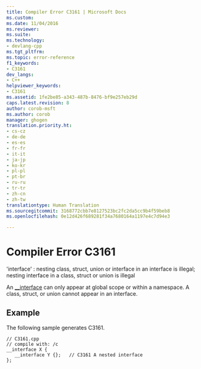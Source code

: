 ```yaml
---
title: Compiler Error C3161 | Microsoft Docs
ms.custom: 
ms.date: 11/04/2016
ms.reviewer: 
ms.suite: 
ms.technology:
- devlang-cpp
ms.tgt_pltfrm: 
ms.topic: error-reference
f1_keywords:
- C3161
dev_langs:
- C++
helpviewer_keywords:
- C3161
ms.assetid: 1fe2be85-a343-487b-8476-bf9e257eb29d
caps.latest.revision: 8
author: corob-msft
ms.author: corob
manager: ghogen
translation.priority.ht:
- cs-cz
- de-de
- es-es
- fr-fr
- it-it
- ja-jp
- ko-kr
- pl-pl
- pt-br
- ru-ru
- tr-tr
- zh-cn
- zh-tw
translationtype: Human Translation
ms.sourcegitcommit: 3168772cbb7e8127523bc2fc2da5cc9b4f59beb8
ms.openlocfilehash: 0e12d426f689281f34a7680164a1197e4c7d94e3

---
```

# Compiler Error C3161
'interface' : nesting class, struct, union or interface in an interface is illegal; nesting interface in a class, struct or union is illegal  
  
 An [__interface](../../cpp/interface.md) can only appear at global scope or within a namespace. A class, struct, or union cannot appear in an interface.  
  
## Example  
 The following sample generates C3161.  
  
```  
// C3161.cpp  
// compile with: /c  
__interface X {  
   __interface Y {};   // C3161 A nested interface  
};  
```


<!--HONumber=Jan17_HO1-->


